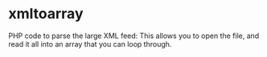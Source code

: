 xmltoarray
==========

PHP code to parse the large XML feed: This allows you to open the file, and read it all into an array that you can loop through.
